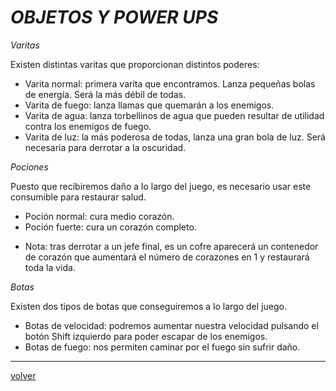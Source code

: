 
#		_OBJETOS Y POWER UPS_
_Varitas_

Existen distintas varitas que proporcionan distintos poderes:

- Varita normal: primera varita que encontramos. Lanza pequeñas bolas de energía. Será la más débil de todas.
- Varita de fuego: lanza llamas que quemarán a los enemigos.
- Varita de agua: lanza torbellinos de agua que pueden resultar de utilidad contra los enemigos de fuego.
- Varita de luz: la más poderosa de todas, lanza una gran bola de luz. Será necesaria para derrotar a la oscuridad.


_Pociones_

Puesto que recibiremos daño a lo largo del juego, es necesario usar este consumible para restaurar salud.

- Poción normal: cura medio corazón.
- Poción fuerte: cura un corazón completo.

* Nota: tras derrotar a un jefe final, es un cofre aparecerá un contenedor de corazón que aumentará el número de corazones en 1 y restaurará toda la vida.


_Botas_

Existen dos tipos de botas que conseguiremos a lo largo del juego.

- Botas de velocidad: podremos aumentar nuestra velocidad pulsando el botón Shift izquierdo para poder escapar de los enemigos.
- Botas de fuego: nos permiten caminar por el fuego sin sufrir daño.


---
[volver](./../lilWhich.html)

